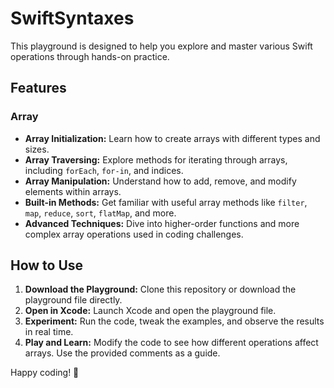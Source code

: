 # SwiftSyntaxes

This playground is designed to help you explore and master various Swift operations through hands-on practice. 

## Features

### Array
- **Array Initialization:** Learn how to create arrays with different types and sizes.
- **Array Traversing:** Explore methods for iterating through arrays, including `forEach`, `for-in`, and indices.
- **Array Manipulation:** Understand how to add, remove, and modify elements within arrays.
- **Built-in Methods:** Get familiar with useful array methods like `filter`, `map`, `reduce`, `sort`, `flatMap`, and more.
- **Advanced Techniques:** Dive into higher-order functions and more complex array operations used in coding challenges.

## How to Use

1. **Download the Playground:** Clone this repository or download the playground file directly.
2. **Open in Xcode:** Launch Xcode and open the playground file.
3. **Experiment:** Run the code, tweak the examples, and observe the results in real time.
4. **Play and Learn:** Modify the code to see how different operations affect arrays. Use the provided comments as a guide.

Happy coding! 🎉
